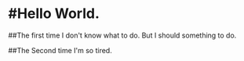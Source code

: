 #Hello World.
========================

##The first time
I don't know what to do.
But I should something to do.

##The Second time
I'm so tired.

